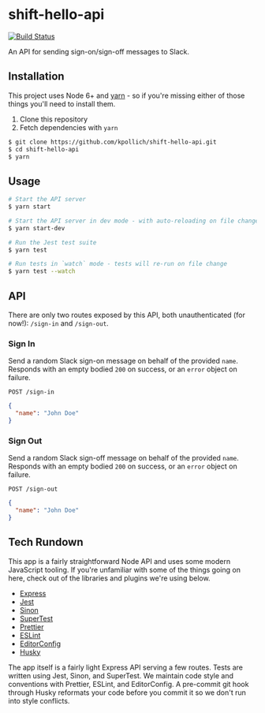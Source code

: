 # shift-hello-api

[![Build Status](https://travis-ci.org/kpollich/shift-hello-api.svg?branch=master)](https://travis-ci.org/kpollich/shift-hello-api)

An API for sending sign-on/sign-off messages to Slack.

## Installation

This project uses Node 6+ and [yarn](https://yarnpkg.com/en/) - so if you're missing either of those things you'll need to install them.

1. Clone this repository
2. Fetch dependencies with `yarn`

```sh
$ git clone https://github.com/kpollich/shift-hello-api.git
$ cd shift-hello-api
$ yarn
```

## Usage

```sh
# Start the API server
$ yarn start

# Start the API server in dev mode - with auto-reloading on file change via `nodemon`
$ yarn start-dev

# Run the Jest test suite
$ yarn test

# Run tests in `watch` mode - tests will re-run on file change
$ yarn test --watch
```

## API

There are only two routes exposed by this API, both unauthenticated (for now!): `/sign-in` and `/sign-out`.

### Sign In

Send a random Slack sign-on message on behalf of the provided `name`. Responds with an empty bodied `200` on success, or an `error` object on failure.

`POST /sign-in`

```json
{ 
  "name": "John Doe"
}
```

### Sign Out

Send a random Slack sign-off message on behalf of the provided `name`. Responds with an empty bodied `200` on success, or an `error` object on failure.

`POST /sign-out`

```json
{
  "name": "John Doe"
}
```

## Tech Rundown

This app is a fairly straightforward Node API and uses some modern JavaScript tooling. If you're unfamiliar with some of the things going on here, check out of the libraries and plugins we're using below.

* [Express](https://expressjs.com/)
* [Jest](https://facebook.github.io/jest/)
* [Sinon](http://sinonjs.org/)
* [SuperTest](https://github.com/visionmedia/supertest)
* [Prettier](https://github.com/prettier/prettier)
* [ESLint](https://eslint.org/)
* [EditorConfig](http://editorconfig.org/)
* [Husky](https://github.com/typicode/husky)

The app itself is a fairly light Express API serving a few routes. Tests are written using Jest, Sinon, and SuperTest. We maintain code style and conventions with Prettier, ESLint, and EditorConfig. A pre-commit git hook through Husky reformats your code before you commit it so we don't run into style conflicts. 

